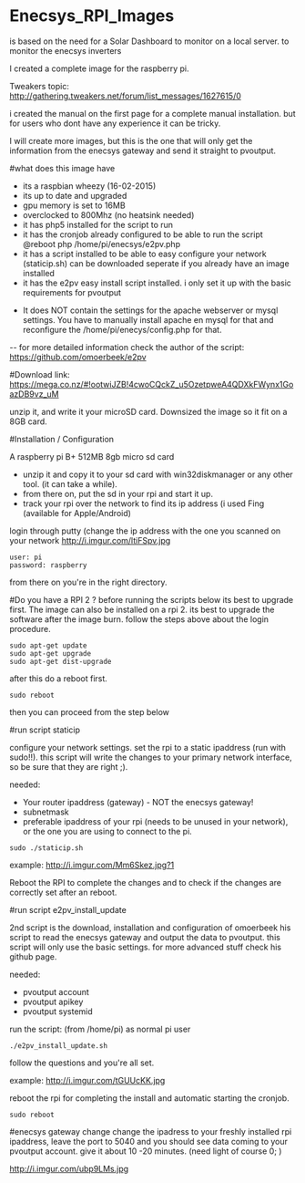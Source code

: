 # Enecsys_RPI_Images
is based on the need for a Solar Dashboard to monitor on a local server. to monitor the enecsys inverters 

I created a complete image for the raspberry pi. 

Tweakers topic: 
http://gathering.tweakers.net/forum/list_messages/1627615/0

i created the manual on the first page for a complete manual installation. but for users who dont have any experience it can be tricky. 

I will create more images, but this is the one that will only get the information from the enecsys gateway and send it straight
to pvoutput. 

#what does this image have
- its a raspbian wheezy (16-02-2015)
- its up to date and upgraded
- gpu memory is set to 16MB
- overclocked to 800Mhz (no heatsink needed)
- it has php5 installed for the script to run
- it has the cronjob already configured to be able to run the script
  @reboot php /home/pi/enecsys/e2pv.php
- it has a script installed to be able to easy configure your network (staticip.sh)
  can be downloaded seperate if you already have an image installed
- it has the e2pv easy install script installed. i only set it up with the basic requirements for pvoutput

* It does NOT contain the settings for the apache webserver or mysql settings. You have to manually install apache en mysql for that and reconfigure the /home/pi/enecys/config.php for that.

-- for more detailed information check the author of the script: 
https://github.com/omoerbeek/e2pv

#Download link:
https://mega.co.nz/#!ootwiJZB!4cwoCQckZ_u5OzetpweA4QDXkFWynx1GoazDB9vz_uM

unzip it, and write it your microSD card. Downsized the image so it fit on a 8GB card.

#Installation / Configuration

A raspberry pi B+ 512MB
8gb micro sd card

- unzip it and copy it to your sd card with win32diskmanager or any other tool. (it can take a while).
- from there on, put the sd in your rpi and start it up.
- track your rpi over the network to find its ip address (i used Fing (available for Apple/Android)

login through putty (change the ip address with the one you scanned on your network
http://i.imgur.com/ltiFSpv.jpg

```
user: pi
password: raspberry
```

from there on you're in the right directory. 

#Do you have a RPI 2 ?
before running the scripts below its best to upgrade first. The image can also be installed on a rpi 2. its best to upgrade the software after the image burn. 
follow the steps above about the login procedure. 
```
sudo apt-get update
sudo apt-get upgrade
sudo apt-get dist-upgrade
```
after this do a reboot first. 
```
sudo reboot
```

then you can proceed from the step below


#run script staticip

configure your network settings. set the rpi to a static ipaddress (run with sudo!!). this script will write the changes to your primary network interface, so be sure that they are right ;).

needed:
- Your router ipaddress (gateway) - NOT the enecsys gateway!
- subnetmask
- preferable ipaddress of your rpi (needs to be unused in your network), or the one you are using to connect to the pi.

```
sudo ./staticip.sh
```
example: http://i.imgur.com/Mm6Skez.jpg?1

Reboot the RPI to complete the changes and to check if the changes are correctly set after an reboot.

#run script e2pv_install_update

2nd script is the download, installation and configuration of omoerbeek his script to read the enecsys gateway and output the data to pvoutput. this script will only use the basic settings. for more advanced stuff check his github page. 

needed: 
- pvoutput account
- pvoutput apikey
- pvoutput systemid

run the script: (from /home/pi) as normal pi user
```
./e2pv_install_update.sh
```

follow the questions and you're all set. 

example: http://i.imgur.com/tGUUcKK.jpg


reboot the rpi for completing the install and automatic starting the cronjob.
```
sudo reboot
```

#enecsys gateway change
change the ipadress to your freshly installed rpi ipaddress, leave the port to 5040 and you should see data coming to your pvoutput account. give it about 10 -20 minutes. (need light of course 0; )

http://i.imgur.com/ubp9LMs.jpg
